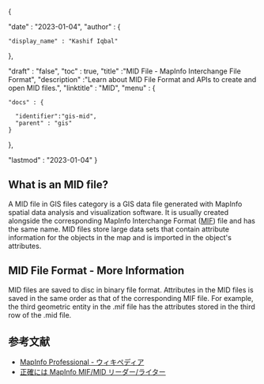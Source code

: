 {

  "date" : "2023-01-04",
  "author" : {

    "display_name" : "Kashif Iqbal"
  },


  "draft" : "false",
  "toc" : true,
  "title" :"MID File - MapInfo Interchange File Format",
  "description" :"Learn about MID File Format and APIs to create and open MID files.",
  "linktitle" : "MID",
  "menu" : {

    "docs" : {

      "identifier":"gis-mid",
      "parent" : "gis"
    }


  },


  "lastmod" : "2023-01-04"
}


## What is an MID file?

A MID file in GIS files category is a GIS data file generated with MapInfo spatial data analysis and visualization software. It is usually created alongside the corresponding MapInfo Interchange Format ([MIF](/ja/gis/mif/)) file and has the same name. MID files store large data sets that contain attribute information for the objects in the map and is imported in the object's attributes.


## MID File Format - More Information

MID files are saved to disc in binary file format. Attributes in the MID files is saved in the same order as that of the corresponding MIF file. For example, the third geometric entity in the .mif file has the attributes stored in the third row of the .mid file.


## 参考文献

* [MapInfo Professional - ウィキペディア](http://en.wikipedia.org/wiki/MapInfo_Professional)
* [正確には MapInfo MIF/MID リーダー/ライター](https://docs.safe.com/fme/html/FME_Desktop_Documentation/FME_ReadersWriters/mif/mif.htm)

